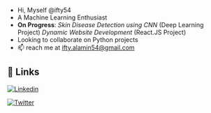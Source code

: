 - Hi, Myself @ifty54
- A Machine Learning Enthusiast
- **On Progress**: 
  _Skin Disease Detection using CNN_ (Deep Learning Project)
  _Dynamic Website Development_ (React.JS Project)
- Looking to collaborate on Python projects
- 📫 reach me at ifty.alamin54@gmail.com

## 🔗 Links

[![Linkedin](https://img.shields.io/badge/linkedin-0A66C2?style=for-the-badge&logo=linkedin&logoColor=white)](https://www.linkedin.com/in/fty54)

[![Twitter](https://img.shields.io/badge/twitter-1DA1F2?style=for-the-badge&logo=twitter&logoColor=white)](https://twitter.com/ifty54)

<!---
ifty54/ifty54 is a ✨ special ✨ repository because its `README.md` (this file) appears on your GitHub profile.
You can click the Preview link to take a look at your changes.
--->
